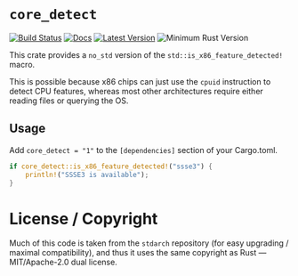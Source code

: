 # `core_detect`

[![Build Status](https://github.com/thomcc/core_detect/workflows/CI/badge.svg)](https://github.com/thomcc/core_detect/actions)
[![Docs](https://docs.rs/core_detect/badge.svg)](https://docs.rs/core_detect)
[![Latest Version](https://img.shields.io/crates/v/core_detect.svg)](https://crates.io/crates/core_detect)
![Minimum Rust Version](https://img.shields.io/badge/MSRV%201.32-blue.svg)

This crate provides a `no_std` version of the `std::is_x86_feature_detected!` macro.

This is possible because x86 chips can just use the `cpuid` instruction to detect CPU features, whereas most other architectures require either reading files or querying the OS.

## Usage

Add `core_detect = "1"` to the `[dependencies]` section of your Cargo.toml.

```rust
if core_detect::is_x86_feature_detected!("ssse3") {
    println!("SSSE3 is available");
}
```

# License / Copyright

Much of this code is taken from the `stdarch` repository (for easy upgrading / maximal compatibility), and thus it uses the same copyright as Rust — MIT/Apache-2.0 dual license.
